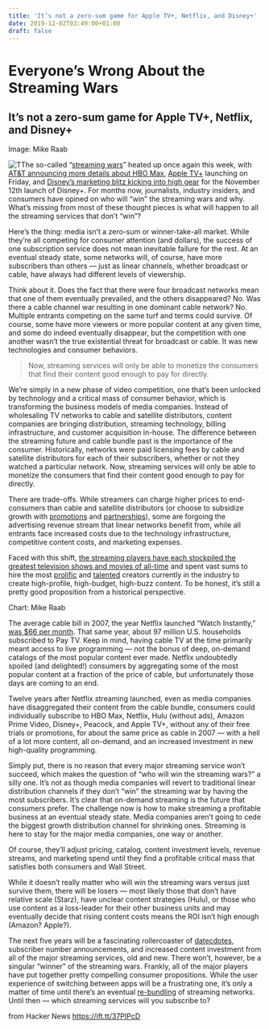 ```yaml
---
title: 'It’s not a zero-sum game for Apple TV+, Netflix, and Disney+'
date: 2019-12-02T03:49:00+01:00
draft: false
---
```


Everyone’s Wrong About the Streaming Wars
=========================================

It’s not a zero-sum game for Apple TV+, Netflix, and Disney+
------------------------------------------------------------

Image: Mike Raab

![T](https://miro.medium.com/max/1000/1*x3MLNrKVby4_GZ1VCCYktA.png)The so-called “[streaming wars](https://www.google.com/search?q=streaming+wars&sxsrf=ACYBGNROymns5JpsLbjT_k7CFIBc6tcLCg:1572407481905&source=lnms&tbm=nws&sa=X&ved=0ahUKEwjbrJqrisPlAhVXtZ4KHdhNC60Q_AUIEigB&biw=1439&bih=712&dpr=2)” heated up once again this week, with [AT&T announcing more details about HBO Max](https://www.nytimes.com/2019/10/29/business/media/hbo-max-price.html), [Apple TV+](https://onezero.medium.com/what-is-apples-tv-plus-strategy-d7c7bb10ea2f) launching on Friday, and [Disney’s marketing blitz kicking into high gear](https://www.nytimes.com/2019/10/27/business/media/disney-plus-marketing.html) for the November 12th launch of Disney+. For months now, journalists, industry insiders, and consumers have opined on who will “win” the streaming wars and why. What’s missing from most of these thought pieces is what will happen to all the streaming services that don’t “win”?

Here’s the thing: media isn’t a zero-sum or winner-take-all market. While they’re all competing for consumer attention (and dollars), the success of one subscription service does not mean inevitable failure for the rest. At an eventual steady state, some networks will, of course, have more subscribers than others — just as linear channels, whether broadcast or cable, have always had different levels of viewership.

Think about it. Does the fact that there were four broadcast networks mean that one of them eventually prevailed, and the others disappeared? No. Was there a cable channel war resulting in one dominant cable network? No. Multiple entrants competing on the same turf and terms could survive. Of course, some have more viewers or more popular content at any given time, and some do indeed eventually disappear, but the competition with one another wasn’t the true existential threat for broadcast or cable. It was new technologies and consumer behaviors.

> Now, streaming services will only be able to monetize the consumers that find their content good enough to pay for directly.

We’re simply in a new phase of video competition, one that’s been unlocked by technology and a critical mass of consumer behavior, which is transforming the business models of media companies. Instead of wholesaling TV networks to cable and satellite distributors, content companies are bringing distribution, streaming technology, billing infrastructure, and customer acquisition in-house. The difference between the streaming future and cable bundle past is the importance of the consumer. Historically, networks were paid licensing fees by cable and satellite distributors for each of their subscribers, whether or not they watched a particular network. Now, streaming services will only be able to monetize the consumers that find their content good enough to pay for directly.

There are trade-offs. While streamers can charge higher prices to end-consumers than cable and satellite distributors (or choose to subsidize growth with [promotions](https://www.apple.com/promo/pdf/EN_US_ATV+_Promo_TandCs.pdf) and [partnerships](https://variety.com/2019/digital/news/verizon-disney-plus-one-year-free-wireless-1203377660/)), some are forgoing the advertising revenue stream that linear networks benefit from, while all entrants face increased costs due to the technology infrastructure, competitive content costs, and marketing expenses.

Faced with this shift, [the streaming players have each stockpiled the greatest television shows and movies of all-time](https://onezero.medium.com/the-tv-subscriptions-youll-need-to-watch-your-favorite-shows-9357eb1245fa) and spent vast sums to hire the most [prolific](https://www.hollywoodreporter.com/live-feed/greg-berlanti-inks-400m-deal-extension-at-warner-bros-tv-1118103) and [talented](https://www.hollywoodreporter.com/features/tvs-first-300m-man-inside-netflixs-blockbuster-ryan-murphy-deal-1099145) creators currently in the industry to create high-profile, high-budget, high-buzz content. To be honest, it’s still a pretty good proposition from a historical perspective.

Chart: Mike Raab

The average cable bill in 2007, the year Netflix launched “Watch Instantly,” [was $66 per month](https://www.multichannel.com/news/study-average-cable-tv-bill-71-month-329974). That same year, about 97 million U.S. households subscribed to Pay TV. Keep in mind, having cable TV at the time primarily meant access to live programming — not the bonus of deep, on-demand catalogs of the most popular content ever made. Netflix undoubtedly spoiled (and delighted!) consumers by aggregating some of the most popular content at a fraction of the price of cable, but unfortunately those days are coming to an end.

Twelve years after Netflix streaming launched, even as media companies have disaggregated their content from the cable bundle, consumers could individually subscribe to HBO Max, Netflix, Hulu (without ads), Amazon Prime Video, Disney+, Peacock, and Apple TV+, without any of their free trials or promotions, for about the same price as cable in 2007 — with a hell of a lot more content, all on-demand, and an increased investment in new high-quality programming.

Simply put, there is no reason that every major streaming service won’t succeed, which makes the question of “who will win the streaming wars?” a silly one. It’s not as though media companies will revert to traditional linear distribution channels if they don’t “win” the streaming war by having the most subscribers. It’s clear that on-demand streaming is the future that consumers prefer. The challenge now is how to make streaming a profitable business at an eventual steady state. Media companies aren’t going to cede the biggest growth distribution channel for shrinking ones. Streaming is here to stay for the major media companies, one way or another.

Of course, they’ll adjust pricing, catalog, content investment levels, revenue streams, and marketing spend until they find a profitable critical mass that satisfies both consumers and Wall Street.

While it doesn’t really matter who will win the streaming wars versus just survive them, there will be losers — most likely those that don’t have relative scale (Starz), have unclear content strategies (Hulu), or those who use content as a loss-leader for their other business units and may eventually decide that rising content costs means the ROI isn’t high enough (Amazon? Apple?).

The next five years will be a fascinating rollercoaster of [datecdotes](https://entertainmentstrategyguy.com/2018/12/04/introducing-datecdotes-when-streaming-companies-use-data-to-win-the-pr-wars/), subscriber number announcements, and increased content investment from all of the major streaming services, old and new. There won’t, however, be a singular “winner” of the streaming wars. Frankly, all of the major players have put together pretty compelling consumer propositions. While the user experience of switching between apps will be a frustrating one, it’s only a matter of time until there’s an eventual [re-bundling](https://onezero.medium.com/the-next-re-bundling-will-be-multi-media-video-music-games-news-72ee10309310) of streaming networks. Until then — which streaming services will you subscribe to?

  
  
from Hacker News https://ift.tt/37PIPcD